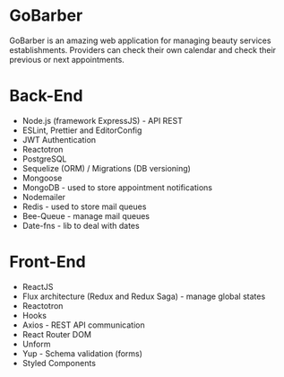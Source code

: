 # GoBarber
GoBarber is an amazing web application for managing beauty services establishments. Providers can check their own calendar and check
their previous or next appointments.

# Back-End
- Node.js (framework ExpressJS) - API REST
- ESLint, Prettier and EditorConfig
- JWT Authentication
- Reactotron
- PostgreSQL
- Sequelize (ORM) / Migrations (DB versioning)
- Mongoose
- MongoDB - used to store appointment notifications
- Nodemailer
- Redis - used to store mail queues
- Bee-Queue - manage mail queues
- Date-fns - lib to deal with dates

# Front-End
- ReactJS
- Flux architecture (Redux and Redux Saga) - manage global states
- Reactotron
- Hooks
- Axios - REST API communication
- React Router DOM
- Unform
- Yup - Schema validation (forms)
- Styled Components
